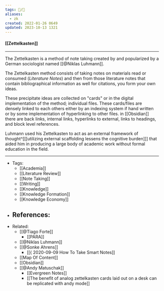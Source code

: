 ```yaml
---
tags: 📝️/🌲️
aliases:
  - zk
created: 2022-01-26 0649
updated: 2023-10-13 1321
---
```


#### [[Zettelkasten]]

---

The Zettelkasten is a method of note taking created by and popularized by a German sociologist named [[@Niklas Luhmann]]. 

The Zettelkasten method consists of taking notes on materials read or consumed (*Literature Notes*) and then from those literature notes that contain  bibliographical information as well for citations, you form your own ideas. 

These precipitate ideas are collected on "cards" or in the digital implementation of the method; individual files. These cards/files are densely linked to each others either by an indexing system if hand written or by some implementation of hyperlinking to other files. in [[Obsidian]] there are back links, internal links, hyperlinks to external, links to headings, and block level references.

Luhmann used his Zettelkasten to act as an external framework of thought^[[[utilizing external scaffolding lessens the cognitive burden]]] that aided him in producing a large body of academic work without formal education in the field.

---
- Tags: 
	 - [[Academia]] 
	 - [[Literature Review]] 
	 - [[Note Taking]] 
	 - [[Writing]]  
	 - [[Knowledge]] 
	 - [[Knowledge Formation]] 
	 - [[Knowledge Economy]]
- References:
	- 
- Related: 
	- [[@Tiago Forte]]
		- [[PARA]]
	- [[@Niklas Luhmann]]
	- [[@Sonke Ahrens]]
		- [[{ 2020-09-09 How To Take Smart Notes]] 
	- [[Map Of Content]]
	- [[Obsidian]]
	- [[@Andy Matuschak]]
		- [[Evergreen Notes]] 
		- [[The benefit of analog zettelkasten cards laid out on a desk can be replicated with andy mode]]

